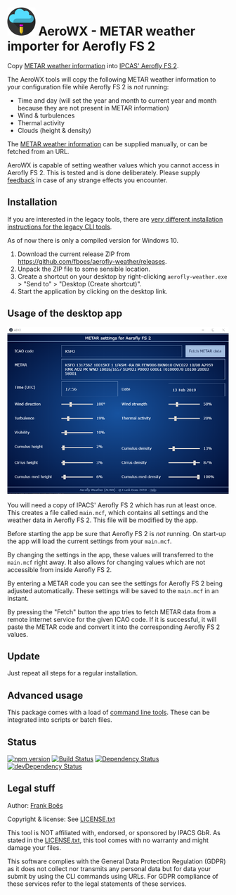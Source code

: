 ![](docs/favicon-64x64.png) AeroWX - METAR weather importer for Aerofly FS 2
==================================================

Copy [METAR weather information](docs/metar.md) into [IPCAS' Aerofly FS 2](https://www.aerofly.com/).

The AeroWX tools will copy the following METAR weather information to your configuration file while Aerofly FS 2 is _not_ running:

* Time and day (will set the year and month to current year and month because they are not present in METAR information)
* Wind & turbulences
* Thermal activity
* Clouds (height & density)

The [METAR weather information](docs/metar.md) can be supplied manually, or can be fetched from an URL.

AeroWX is capable of setting weather values which you cannot access in Aerofly FS 2. This is tested and is done deliberately. Please supply [feedback](https://github.com/fboes/aerofly-weather/issues) in case of any strange effects you encounter.

Installation
------------

If you are interested in the legacy tools, there are [very different installation instructions for the legacy CLI tools](docs/command-line.md).


As of now there is only a compiled version for Windows 10.

1. Download the current release ZIP from https://github.com/fboes/aerofly-weather/releases.
2. Unpack the ZIP file to some sensible location.
3. Create a shortcut on your desktop by right-clicking `aerofly-weather.exe` > "Send to" > "Desktop (Create shortcut)".
3. Start the application by clicking on the desktop link.

Usage of the desktop app
------------------------

![](docs/aerofly-weather-app.png)

You will need a copy of IPACS' Aerofly FS 2 which has run at least once. This creates a file called `main.mcf`, which contains all settings and the weather data in Aerofly FS 2. This file will be modified by the app.

Before starting the app be sure that Aerofly FS 2 is _not_ running. On start-up the app will load the current settings from your `main.mcf`.

By changing the settings in the app, these values will transferred to the `main.mcf` right away. It also allows for changing values which are not accessible from inside Aerofly FS 2.

By entering a METAR code you can see the settings for Aerofly FS 2 being adjusted automatically. These settings will be saved to the `main.mcf` in an instant.

By pressing the "Fetch" button the app tries to fetch METAR data from a remote internet service for the given ICAO code. If it is successful, it will paste the METAR code and convert it into the corresponding Aerofly FS 2 values.

Update
------

Just repeat all steps for a regular installation.

Advanced usage
--------------

This package comes with a load of [command line tools](docs/command-line.md). These can be integrated into scripts or batch files.

Status
-------

[![npm version](https://badge.fury.io/js/aerofly-weather.svg)](https://badge.fury.io/js/aerofly-weather)
[![Build Status](https://travis-ci.org/fboes/aerofly-weather.svg?branch=master)](https://travis-ci.org/fboes/aerofly-weather)
[![Dependency Status](https://david-dm.org/fboes/aerofly-weather/status.svg)](https://david-dm.org/fboes/aerofly-weather)
[![devDependency Status](https://david-dm.org/fboes/aerofly-weather/dev-status.svg)](https://david-dm.org/fboes/aerofly-weather?type=dev)

Legal stuff
-----------

Author: [Frank Boës](http://3960.org)

Copyright & license: See [LICENSE.txt](LICENSE.txt)

This tool is NOT affiliated with, endorsed, or sponsored by IPACS GbR. As stated in the [LICENSE.txt](LICENSE.txt), this tool comes with no warranty and might damage your files.

This software complies with the General Data Protection Regulation (GDPR) as it does not collect nor transmits any personal data but for data your submit by using the CLI commands using URLs. For GDPR compliance of these services refer to the legal statements of these services.
